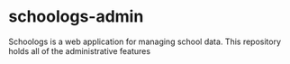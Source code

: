 # schoologs-admin
Schoologs is a web application for managing school data. This repository holds all of the administrative features

